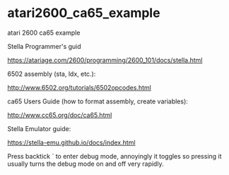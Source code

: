 # atari2600_ca65_example
atari 2600 ca65 example

Stella Programmer's guid

https://atariage.com/2600/programming/2600_101/docs/stella.html

6502 assembly (sta, ldx, etc.):

http://www.6502.org/tutorials/6502opcodes.html

ca65 Users Guide (how to format assembly, create variables):

http://www.cc65.org/doc/ca65.html

Stella Emulator guide:

https://stella-emu.github.io/docs/index.html

Press backtick ` to enter debug mode, annoyingly it toggles so pressing it usually
turns the debug mode on and off very rapidly.
